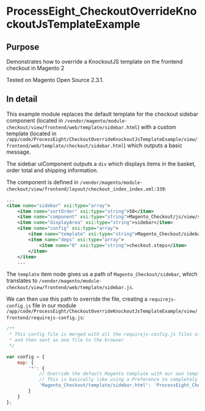 # ProcessEight_CheckoutOverrideKnockoutJsTemplateExample

## Purpose
Demonstrates how to override a KnockoutJS template on the frontend checkout in Magento 2

Tested on Magento Open Source 2.3.1.

## In detail

This example module replaces the default template for the checkout sidebar component (located in `/vendor/magento/module-checkout/view/frontend/web/template/sidebar.html`) with a custom template (located in `/app/code/ProcessEight/CheckoutOverrideKnockoutJsTemplateExample/view/frontend/web/template/checkout/sidebar.html`) which outputs a basic message.

The sidebar uiComponent outputs a `div` which displays items in the basket, order total and shipping information.

The component is defined in `/vendor/magento/module-checkout/view/frontend/layout/checkout_index_index.xml:339`:

```xml
...
<item name="sidebar" xsi:type="array">
    <item name="sortOrder" xsi:type="string">50</item>
    <item name="component" xsi:type="string">Magento_Checkout/js/view/sidebar</item>
    <item name="displayArea" xsi:type="string">sidebar</item>
    <item name="config" xsi:type="array">
        <item name="template" xsi:type="string">Magento_Checkout/sidebar</item>
        <item name="deps" xsi:type="array">
            <item name="0" xsi:type="string">checkout.steps</item>
        </item>
    </item>
    ...                                 
```

The `template` item node gives us a path of `Magento_Checkout/sidebar`, which translates to `/vendor/magento/module-checkout/view/frontend/web/template/sidebar.js`.

We can then use this path to override the file, creating a `requirejs-config.js` file in our module
`/app/code/ProcessEight/CheckoutOverrideKnockoutJsTemplateExample/view/frontend/requirejs-config.js`: 
```js
/**
 * This config file is merged with all the requirejs-config.js files of all the other modules
 * and then sent as one file to the browser
 */

var config = {
    map: {
        '*': {
            // Override the default Magento template with our own template
            // This is basically like using a Preference to completely replace a Magento file with our own
            'Magento_Checkout/template/sidebar.html': 'ProcessEight_CheckoutOverrideKnockoutJsTemplateExample/template/checkout/sidebar.html'
        }
    }
};
```
